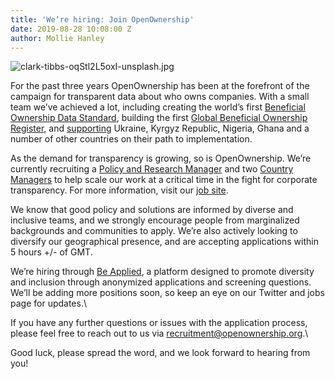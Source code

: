 ```yaml
---
title: 'We’re hiring: Join OpenOwnership'
date: 2019-08-28 10:08:00 Z
author: Mollie Hanley
---
```


![clark-tibbs-oqStl2L5oxI-unsplash.jpg](/uploads/clark-tibbs-oqStl2L5oxI-unsplash.jpg)

For the past three years OpenOwnership has been at the forefront of the campaign for transparent data about who owns companies. With a small team we’ve achieved a lot, including creating the world’s first [Beneficial Ownership Data Standard](https://standard.openownership.org/en/v0-1/), building the first [Global Beneficial Ownership Register](https://register.openownership.org/), and [supporting](https://www.openownership.org/what-we-do/the-openownership-pilot-program/) Ukraine, Kyrgyz Republic, Nigeria, Ghana and a number of other countries on their path to implementation.

As the demand for transparency is growing, so is OpenOwnership. We’re currently recruiting a [Policy and Research Manager](https://www.openownership.org/jobs/) and two [Country Managers](https://www.openownership.org/jobs/) to help scale our work at a critical time in the fight for corporate transparency. For more information, visit our [job site](https://www.openownership.org/jobs/).

We know that good policy and solutions are informed by diverse and inclusive teams, and we strongly encourage people from marginalized backgrounds and communities to apply. We’re also actively looking to diversify our geographical presence, and are accepting applications within 5 hours \+/- of GMT.

We’re hiring through [Be Applied](https://www.beapplied.com/), a platform designed to promote diversity and inclusion through anonymized applications and screening questions. We’ll be adding more positions soon, so keep an eye on our Twitter and jobs page for updates.\

If you have any further questions or issues with the application process, please feel free to reach out to us via [recruitment@openownership.org](recruitment@openownership.org).\

Good luck, please spread the word, and we look forward to hearing from you!
